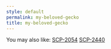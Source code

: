 ```yaml
---
style: default
permalink: my-beloved-gecko
title: my-beloved-gecko
---
```

You may also like:
[SCP-2054](http://scp-wiki.net/scp-2054)
[SCP-2440](http://scp-wiki.net/scp-2440)